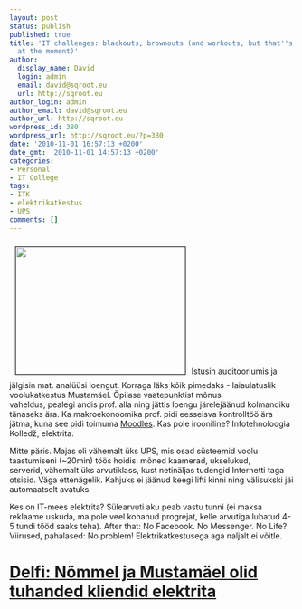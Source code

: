 ```yaml
---
layout: post
status: publish
published: true
title: 'IT challenges: blackouts, brownouts (and workouts, but that''s not the point
  at the moment)'
author:
  display_name: David
  login: admin
  email: david@sqroot.eu
  url: http://sqroot.eu
author_login: admin
author_email: david@sqroot.eu
author_url: http://sqroot.eu
wordpress_id: 380
wordpress_url: http://sqroot.eu/?p=380
date: '2010-11-01 16:57:13 +0200'
date_gmt: '2010-11-01 14:57:13 +0200'
categories:
- Personal
- IT College
tags:
- ITK
- elektrikatkestus
- UPS
comments: []
---
```

<p><a href="http://sqroot.eu/wp-content/uploads/file/Photo0119.jpg"><img alt="" src="http://sqroot.eu/wp-content/uploads/file/Photo0119.jpg" style="border-top-width: 1px;border-right-width: 1px;border-bottom-width: 1px;border-left-width: 1px;border-top-style: solid;border-right-style: solid;border-bottom-style: solid;border-left-style: solid;margin-left: 10px;margin-right: 10px;margin-top: 10px;margin-bottom: 10px;width: 300px;height: 225px" /></a><span style="font-size: 14px">Istusin&nbsp;auditooriumis ja j&auml;lgisin mat. anal&uuml;&uuml;si loengut. Korraga l&auml;ks k&otilde;ik pimedaks - laiaulatuslik voolukatkestus Mustam&auml;el. &Otilde;pilase vaatepunktist&nbsp;m&otilde;nus vaheldus,&nbsp;pealegi&nbsp;andis prof. alla ning j&auml;ttis loengu&nbsp;j&auml;relej&auml;&auml;nud kolmandiku t&auml;naseks &auml;ra. Ka makroekonoomika prof. pidi&nbsp;eesseisva kontrollt&ouml;&ouml;&nbsp;&auml;ra j&auml;tma, kuna see pidi toimuma <a href="http://moodle.e-ope.ee">Moodles</a>. Kas pole irooniline? Infotehnoloogia Kolledž,&nbsp;elektrita.</span></p>
<p><span style="font-size: 14px">Mitte p&auml;ris. Majas oli&nbsp;v&auml;hemalt &uuml;ks UPS, mis&nbsp;osad s&uuml;steemid&nbsp;voolu taastumiseni&nbsp;(~20min) t&ouml;&ouml;s&nbsp;hoidis: m&otilde;ned kaamerad, ukselukud, serverid,&nbsp;v&auml;hemalt &uuml;ks arvutiklass, kust&nbsp;netin&auml;ljas&nbsp;tudengid Internetti taga otsisid. V&auml;ga etten&auml;gelik. Kahjuks ei j&auml;&auml;nud keegi lifti kinni ning v&auml;lisukski j&auml;i automaatselt avatuks.</span></p>
<p><span style="font-size: 14px">Kes on IT-mees elektrita? S&uuml;learvuti aku peab vastu tunni (ei maksa reklaame uskuda, ma pole veel kohanud progrejat, kelle arvutiga lubatud&nbsp;4-5&nbsp;tundi&nbsp;t&ouml;&ouml;d saaks teha). After that: No Facebook. No Messenger. No Life? Viirused, pahalased: No problem! Elektrikatkestusega aga naljalt ei v&otilde;itle.&nbsp;</span></p>
<h1><a href="http://www.delfi.ee/news/paevauudised/eesti/nommel-ja-mustamael-olid-tuhanded-kliendid-elektrita.d?id=34486351">Delfi: N&otilde;mmel ja Mustam&auml;el olid tuhanded kliendid elektrita</a></h1>
